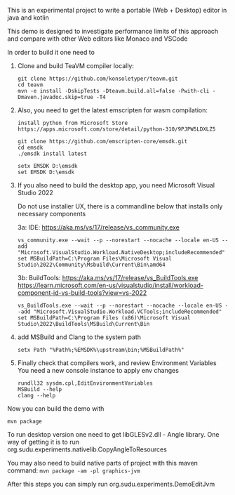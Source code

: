 This is an experimental project to write a portable (Web + Desktop) editor in java and kotlin

This demo is designed to investigate performance limits of this approach and compare with other Web editors like Monaco and VSCode

In order to build it one need to

1. Clone and build TeaVM compiler locally:

    ```
    git clone https://github.com/konsoletyper/teavm.git
    cd teavm 
    mvn -e install -DskipTests -Dteavm.build.all=false -Pwith-cli -Dmaven.javadoc.skip=true -T4
    ```

2. Also, you need to get the latest emscripten for wasm compilation:

    ```
    install python from Microsoft Store
    https://apps.microsoft.com/store/detail/python-310/9PJPW5LDXLZ5
   
    git clone https://github.com/emscripten-core/emsdk.git
    cd emsdk
    ./emsdk install latest
    ```  

    ```  
    setx EMSDK D:\emsdk  
    set EMSDK D:\emsdk  
    ```

3. If you also need to build the desktop app, you need Microsoft Visual Studio 2022

   Do not use installer UX, there is a commandline below that installs only necessary components

   3a: IDE: https://aka.ms/vs/17/release/vs_community.exe
    ```
    vs_community.exe --wait --p --norestart --nocache --locale en-US --add "Microsoft.VisualStudio.Workload.NativeDesktop;includeRecommended"  
    set MSBuildPath=C:\Program Files\Microsoft Visual Studio\2022\Community\Msbuild\Current\Bin\amd64
    ```

   3b: BuildTools: https://aka.ms/vs/17/release/vs_BuildTools.exe  
   https://learn.microsoft.com/en-us/visualstudio/install/workload-component-id-vs-build-tools?view=vs-2022
    ```
   vs_BuildTools.exe --wait --p --norestart --nocache --locale en-US --add "Microsoft.VisualStudio.Workload.VCTools;includeRecommended"  
   set MSBuildPath=C:\Program Files (x86)\Microsoft Visual Studio\2022\BuildTools\MSBuild\Current\Bin
   ```

4. add MSBuild and Clang to the system path
    ```
    setx Path "%Path%;%EMSDK%\upstream\bin;%MSBuildPath%" 
    ```

5. Finally check that compilers work, and review Environment Variables
   You need a new console instance to apply env changes
    ```
   rundll32 sysdm.cpl,EditEnvironmentVariables
   MSBuild --help
   clang --help
    ```
Now you can build the demo with

`mvn package`

To run desktop version one need to get libGLESv2.dll - Angle library.
One way of getting it is to run org.sudu.experiments.nativelib.CopyAngleToResources

You may also need to build native parts of project with this maven command:
`mvn package -am -pl graphics-jvm`

After this steps you can simply run org.sudu.experiments.DemoEditJvm
